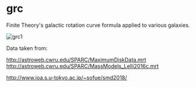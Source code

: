 # grc
Finite Theory's galactic rotation curve formula applied to various galaxies.

![grc1](https://user-images.githubusercontent.com/13325028/183821226-5b24dd13-d6ad-48c3-bf34-c4a8a74d8e2c.png)

Data taken from:

http://astroweb.cwru.edu/SPARC/MaximumDiskData.mrt
http://astroweb.cwru.edu/SPARC/MassModels_Lelli2016c.mrt

http://www.ioa.s.u-tokyo.ac.jp/~sofue/smd2018/
